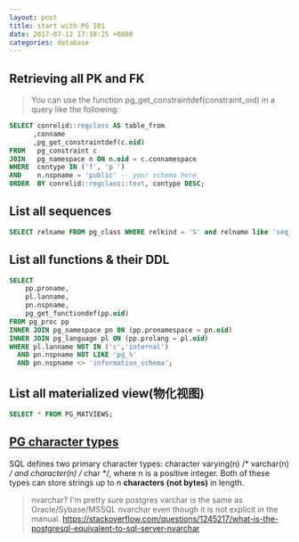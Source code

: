 ```yaml
---
layout: post
title: start with PG 101
date: 2017-07-12 17:10:25 +0800
categories: database
---
```


## Retrieving all PK and FK

> You can use the function pg\_get\_constraintdef(constraint\_oid) in a query like the following:
``` sql
SELECT conrelid::regclass AS table_from
      ,conname
      ,pg_get_constraintdef(c.oid)
FROM   pg_constraint c
JOIN   pg_namespace n ON n.oid = c.connamespace
WHERE  contype IN ('f', 'p ')
AND    n.nspname = 'public' -- your schema here
ORDER  BY conrelid::regclass::text, contype DESC;
```

## List all sequences

``` sql
SELECT relname FROM pg_class WHERE relkind = 'S' and relname like 'seq_%';
```

## List all functions & their DDL
``` sql
SELECT 
    pp.proname,
    pl.lanname,
    pn.nspname,
    pg_get_functiondef(pp.oid)
FROM pg_proc pp
INNER JOIN pg_namespace pn ON (pp.pronamespace = pn.oid)
INNER JOIN pg_language pl ON (pp.prolang = pl.oid)
WHERE pl.lanname NOT IN ('c','internal') 
  AND pn.nspname NOT LIKE 'pg_%'
  AND pn.nspname <> 'information_schema';
```

## List all materialized view(物化视图)
``` sql
SELECT * FROM PG_MATVIEWS;
```

## [PG character types](https://www.postgresql.org/docs/9.3/static/datatype-character.html)

SQL defines two primary character types: character varying(n) /* varchar(n) */ and character(n) /* char */, where n is a positive integer. 
Both of these types can store strings up to n **characters (not bytes)** in length.

> nvarchar? I'm pretty sure postgres varchar is the same as Oracle/Sybase/MSSQL nvarchar even though it is not explicit in the manual.
https://stackoverflow.com/questions/1245217/what-is-the-postgresql-equivalent-to-sql-server-nvarchar

